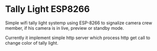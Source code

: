 # Tally Light ESP8266

Simple wifi tally light systemp using ESP-8266 to signalize camera crew member, if his camera is in live, preview or standby mode.

Currently it implement simple http server which process http get call to change color of tally light.

